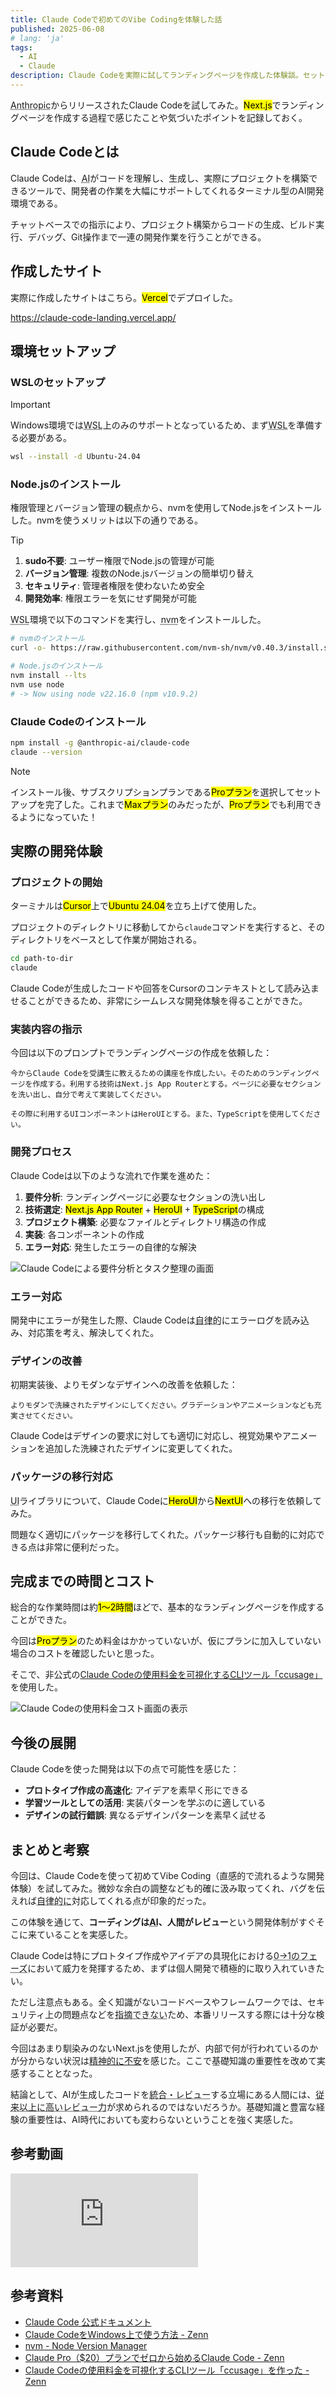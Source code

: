 ```yaml
---
title: Claude Codeで初めてのVibe Codingを体験した話
published: 2025-06-08
# lang: 'ja'
tags: 
  - AI
  - Claude
description: Claude Codeを実際に試してランディングページを作成した体験談。セットアップから完成まで。
---
```


<abbr title="Anthropic">Anthropic</abbr>からリリースされたClaude Codeを試してみた。<mark>Next.js</mark>でランディングページを作成する過程で感じたことや気づいたポイントを記録しておく。

## Claude Codeとは

Claude Codeは、<abbr title="Artificial Intelligence">AI</abbr>がコードを理解し、生成し、実際にプロジェクトを構築できるツールで、開発者の作業を大幅にサポートしてくれるターミナル型のAI開発環境である。

チャットベースでの指示により、プロジェクト構築からコードの生成、ビルド実行、デバッグ、Git操作まで一連の開発作業を行うことができる。

## 作成したサイト

実際に作成したサイトはこちら。<mark>Vercel</mark>でデプロイした。

https://claude-code-landing.vercel.app/

## 環境セットアップ

### WSLのセットアップ

> [!IMPORTANT]
> Windows環境では<abbr title="Windows Subsystem for Linux">WSL</abbr>上のみのサポートとなっているため、まず<abbr title="Windows Subsystem for Linux">WSL</abbr>を準備する必要がある。

```bash
wsl --install -d Ubuntu-24.04
```

### Node.jsのインストール

権限管理とバージョン管理の観点から、nvmを使用してNode.jsをインストールした。nvmを使うメリットは以下の通りである。

> [!TIP]
> 1. **sudo不要**: ユーザー権限でNode.jsの管理が可能
> 2. **バージョン管理**: 複数のNode.jsバージョンの簡単切り替え
> 3. **セキュリティ**: 管理者権限を使わないため安全
> 4. **開発効率**: 権限エラーを気にせず開発が可能

<abbr title="Windows Subsystem for Linux">WSL</abbr>環境で以下のコマンドを実行し、<abbr title="Node Version Manager">nvm</abbr>をインストールした。

```bash
# nvmのインストール
curl -o- https://raw.githubusercontent.com/nvm-sh/nvm/v0.40.3/install.sh | bash

# Node.jsのインストール
nvm install --lts
nvm use node
# -> Now using node v22.16.0 (npm v10.9.2)
```

### Claude Codeのインストール

```bash
npm install -g @anthropic-ai/claude-code
claude --version
```

> [!NOTE]
> インストール後、サブスクリプションプランである<mark>Proプラン</mark>を選択してセットアップを完了した。これまで<mark>Maxプラン</mark>のみだったが、<mark>Proプラン</mark>でも利用できるようになっていた！

## 実際の開発体験

### プロジェクトの開始

ターミナルは<mark>Cursor</mark>上で<mark>Ubuntu 24.04</mark>を立ち上げて使用した。

プロジェクトのディレクトリに移動してから`claude`コマンドを実行すると、そのディレクトリをベースとして作業が開始される。

```bash
cd path-to-dir
claude
```

Claude Codeが生成したコードや回答をCursorのコンテキストとして読み込ませることができるため、非常にシームレスな開発体験を得ることができた。

### 実装内容の指示

今回は以下のプロンプトでランディングページの作成を依頼した：

```
今からClaude Codeを受講生に教えるための講座を作成したい。そのためのランディングページを作成する。利用する技術はNext.js App Routerとする。ページに必要なセクションを洗い出し、自分で考えて実装してください。

その際に利用するUIコンポーネントはHeroUIとする。また、TypeScriptを使用してください。
```

### 開発プロセス

Claude Codeは以下のような流れで作業を進めた：

1. **要件分析**: ランディングページに必要なセクションの洗い出し
2. **技術選定**: <mark>Next.js App Router</mark> + <mark>HeroUI</mark> + <mark>TypeScript</mark>の構成
3. **プロジェクト構築**: 必要なファイルとディレクトリ構造の作成
4. **実装**: 各コンポーネントの作成
5. **エラー対応**: 発生したエラーの自律的な解決

![Claude Codeによる要件分析とタスク整理の画面](../../assets/claude-code-plan.png)

### エラー対応

開発中にエラーが発生した際、Claude Codeは<abbr title="autonomous - 人の手を借りずに自動的に">自律的</abbr>にエラーログを読み込み、対応策を考え、解決してくれた。

### デザインの改善

初期実装後、よりモダンなデザインへの改善を依頼した：

```
よりモダンで洗練されたデザインにしてください。グラデーションやアニメーションなども充実させてください。
```

Claude Codeはデザインの要求に対しても適切に対応し、視覚効果やアニメーションを追加した洗練されたデザインに変更してくれた。

### パッケージの移行対応

<abbr title="User Interface">UI</abbr>ライブラリについて、Claude Codeに<mark>HeroUI</mark>から<mark>NextUI</mark>への移行を依頼してみた。

問題なく適切にパッケージを移行してくれた。パッケージ移行も自動的に対応できる点は非常に便利だった。

## 完成までの時間とコスト

総合的な作業時間は約<mark>1〜2時間</mark>ほどで、基本的なランディングページを作成することができた。

今回は<mark>Proプラン</mark>のため料金はかかっていないが、仮にプランに加入していない場合のコストを確認したいと思った。

そこで、非公式の[Claude Codeの使用料金を可視化する<abbr title="Command Line Interface">CLI</abbr>ツール「ccusage」](https://zenn.dev/ryoppippi/articles/6c9a8fe6629cd6)を使用した。

![Claude Codeの使用料金コスト画面の表示](../../assets/claude-code-cost.png)

## 今後の展開

Claude Codeを使った開発は以下の点で可能性を感じた：

- **プロトタイプ作成の高速化**: アイデアを素早く形にできる
- **学習ツールとしての活用**: 実装パターンを学ぶのに適している  
- **デザインの試行錯誤**: 異なるデザインパターンを素早く試せる

## まとめと考察

今回は、Claude Codeを使って初めてVibe Coding（直感的で流れるような開発体験）を試してみた。微妙な余白の調整なども的確に汲み取ってくれ、バグを伝えれば<abbr title="autonomous - 人の手を借りずに自動的に">自律的に</abbr>対応してくれる点が印象的だった。

この体験を通じて、**コーディングは<abbr title="Artificial Intelligence">AI</abbr>、人間がレビュー**という開発体制がすぐそこに来ていることを実感した。

Claude Codeは特にプロトタイプ作成やアイデアの具現化における<abbr title="zero to one - アイデアから初期実装まで">0→1のフェーズ</abbr>において威力を発揮するため、まずは個人開発で積極的に取り入れていきたい。

ただし注意点もある。全く知識がないコードベースやフレームワークでは、セキュリティ上の問題点などを<abbr title="identify - 発見・特定すること">指摘できない</abbr>ため、本番リリースする際には十分な検証が必要だ。

今回はあまり馴染みのないNext.jsを使用したが、内部で何が行われているのかが分からない状況は<u>精神的に不安</u>を感じた。ここで基礎知識の重要性を改めて実感することとなった。

結論として、AIが生成したコードを<abbr title="integration and review - 統合と検証">統合・レビュー</abbr>する立場にある人間には、<abbr title="従来より高度な検証・評価能力">従来以上に高いレビュー力</abbr>が求められるのではないだろうか。基礎知識と豊富な経験の重要性は、AI時代においても変わらないということを強く実感した。

## 参考動画

<iframe src="https://www.youtube.com/embed/6kBbbPDg12U?si=n6PxIpjnndZRMKTB" title="【Claude Code入門】初心者OK！誰でも爆速でアプリ開発ができる時代になりました" frameborder="0" allow="accelerometer; autoplay; clipboard-write; encrypted-media; gyroscope; picture-in-picture; web-share" allowfullscreen></iframe>

## 参考資料

- [Claude Code 公式ドキュメント](https://docs.anthropic.com/ja/docs/claude-code/overview)
- [Claude CodeをWindows上で使う方法 - Zenn](https://zenn.dev/acntechjp/articles/eb5d6c8e71bfb9)
- [nvm - Node Version Manager](https://github.com/nvm-sh/nvm)
- [Claude Pro（$20）プランでゼロから始めるClaude Code - Zenn](https://zenn.dev/asap/articles/700168965fdb7b)
- [Claude Codeの使用料金を可視化するCLIツール「ccusage」を作った - Zenn](https://zenn.dev/ryoppippi/articles/6c9a8fe6629cd6)

